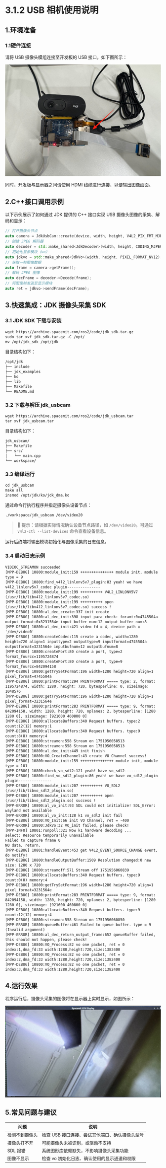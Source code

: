 # 3.1.2 USB 相机使用说明

## 1.环境准备

### 1.1硬件连接

请将 USB 摄像头模组连接至开发板的 USB 接口，如下图所示：

![](images/usb_cam_image.jpg)

同时，开发板与显示器之间请使用 HDMI 线缆进行连接，以便输出图像画面。

## 2.C++接口调用示例

以下示例展示了如何通过 JDK 提供的 C++ 接口实现 USB 摄像头图像的采集、解码和显示：

```c++
// 打开摄像头节点
auto camera = JdkUsbCam::create(device, width, height, V4L2_PIX_FMT_MJPEG);
// 创建 JPEG 解码器
auto decoder = std::make_shared<JdkDecoder>(width, height, CODING_MJPEG, PIXEL_FORMAT_NV12);
// 初始化显示模块（vo）
auto jdkvo = std::make_shared<JdkVo>(width, height, PIXEL_FORMAT_NV12);
// 获取一帧图像数据
auto frame = camera->getFrame();
// 解码 JPEG 图像
auto decFrame = decoder->Decode(frame);
// 将图像帧发送至显示模块
auto ret = jdkvo->sendFrame(decFrame);
```

## 3.快速集成：JDK 摄像头采集 SDK

### 3.1 JDK SDK 下载与安装

```shell
wget https://archive.spacemit.com/ros2/code/jdk_sdk.tar.gz
sudo tar xvf jdk_sdk.tar.gz -C /opt/
mv /opt/jdk_sdk /opt/jdk
```

目录结构如下：

```shell
/opt/jdk
├── include
├── jdk_examples
├── ko
├── lib
├── Makefile
└── README.md
```

### 3.2 下载与解压 jdk_usbcam

```
wget https://archive.spacemit.com/ros2/code/jdk_usbcam.tar
tar xvf jdk_usbcam.tar
```

目录结构如下：

```shel
jdk_usbcam/
├── Makefile
├── src/
│   └── main.cpp
└── workspace/
```

### 3.3 编译运行

~~~shell
cd jdk_usbcam
make all
insmod /opt/jdk/ko/jdk_dma.ko
~~~

通过命令行执行程序并指定摄像头设备节点：

```shell
./workspace/jdk_usbcam /dev/video20
```

> 🚨 提示：请根据实际情况确认设备节点路径，如 `/dev/video20`。可通过 `v4l2-ctl --list-devices` 命令查看设备信息。

运行后终端将输出模块初始化与图像采集的日志信息。

### 3.4 启动日志示例

~~~shell
VIDIOC_STREAMON succeeded
[MPP-DEBUG] 10800:module_init:159 +++++++++++++++ module init, module type = 9
[MPP-DEBUG] 10800:find_v4l2_linlonv5v7_plugin:83 yeah! we have v4l2_linlonv5v7_codec plugin---------------
[MPP-DEBUG] 10800:module_init:199 ++++++++++ V4L2_LINLONV5V7 (/usr/lib/libv4l2_linlonv5v7_codec.so)
[MPP-DEBUG] 10800:module_init:199 ++++++++++ open (/usr/lib/libv4l2_linlonv5v7_codec.so) success !
[MPP-DEBUG] 10800:al_dec_create:337 init create
[MPP-DEBUG] 10800:al_dec_init:398 input para check: foramt:0x4745504a output format:0x3231564e input buffer num:12 output buffer num:8
[MPP-DEBUG] 10800:al_dec_init:421 video fd = 4, device path = '/dev/video0'
[MPP-DEBUG] 10800:createCodec:115 create a codec, width=1280 height=720 align=1 inputtype=2 outputtype=9 inputformat=4745504a outputformat=3231564e inputbufnum=12 outputbufnum=8
[MPP-DEBUG] 10800:createPort:80 create a port, type=2 format_fourcc=1195724874
[MPP-DEBUG] 10800:createPort:80 create a port, type=9 format_fourcc=842094158
[MPP-DEBUG] 10800:getTrySetFormat:196 width=1280 height=720 align=1 pixel_format=4745504a
[MPP-DEBUG] 10800:printFormat:294 PRINTFORMAT ===== type: 2, format: 1195724874, width: 1280, height: 720, bytesperline: 0, sizeimage: 1048576
[MPP-DEBUG] 10800:getTrySetFormat:196 width=1280 height=720 align=1 pixel_format=3231564e
[MPP-DEBUG] 10800:printFormat:283 PRINTFORMAT ===== type: 9, format: 842094158, width: 1280, height: 720, nplanes: 2, bytesperline: [1280 1280 0], sizeimage: [921600 460800 0]
[MPP-DEBUG] 10800:allocateBuffers:340 Request buffers. type:2 count:12(12) memory:1
[MPP-DEBUG] 10800:allocateBuffers:340 Request buffers. type:9 count:8(8) memory:4
[MPP-DEBUG] 10800:streamon:558 Stream on 1751956058513
[MPP-DEBUG] 10800:streamon:558 Stream on 1751956058513
[MPP-DEBUG] 10800:al_dec_init:449 init finish
[MPP-DEBUG] 10800:VO_CreateChannel:43 create VO Channel success!
[MPP-DEBUG] 10800:module_init:159 +++++++++++++++ module init, module type = 101
[MPP-DEBUG] 10800:check_vo_sdl2:121 yeah! have vo_sdl2---------------
[MPP-DEBUG] 10800:find_vo_sdl2_plugin:86 yeah! we have vo_sdl2_plugin plugin---------------
[MPP-DEBUG] 10800:module_init:207 ++++++++++ VO_SDL2 (/usr/lib/libvo_sdl2_plugin.so)
[MPP-DEBUG] 10800:module_init:207 ++++++++++ open (/usr/lib/libvo_sdl2_plugin.so) success !
[MPP-ERROR] 10800:al_vo_init:93 SDL could not initialize! SDL_Error: wayland not available
[MPP-ERROR] 10800:al_vo_init:128 k1 vo_sdl2 init fail
[MPP-DEBUG] 10800:VO_Init:66 init VO Channel, ret = -400
[MPP-ERROR] 10800:JdkVo:32 VO_init failed, please check!
[MPP-INFO] 10801:runpoll:321 Now k1 hardware decoding ...
select: Resource temporarily unavailable
Failed to capture frame 0
NO data, return.
[MPP-DEBUG] 10801:handleEvent:453 get V4L2_EVENT_SOURCE_CHANGE event, do notify!
[MPP-DEBUG] 10800:handleOutputBuffer:1509 Resolution changed:0 new size: 1280 x 720
[MPP-DEBUG] 10800:streamoff:571 Stream off 1751956060839
[MPP-DEBUG] 10800:allocateBuffers:340 Request buffers. type:9 count:0(0) memory:4
[MPP-DEBUG] 10800:getTrySetFormat:196 width=1280 height=720 align=1 pixel_format=3231564e
[MPP-DEBUG] 10800:printFormat:283 PRINTFORMAT ===== type: 9, format: 842094158, width: 1280, height: 720, nplanes: 2, bytesperline: [1280 1280 0], sizeimage: [921600 460800 0]
[MPP-DEBUG] 10800:allocateBuffers:340 Request buffers. type:9 count:12(12) memory:4
[MPP-DEBUG] 10800:streamon:558 Stream on 1751956060850
[MPP-ERROR] 10800:queueBuffer:461 Failed to queue buffer. type = 9 (Invalid argument)
[MPP-ERROR] 10800:al_dec_return_output_frame:652 queueBuffer failed, this should not happen, please check!
[MPP-DEBUG] 10800:VO_Process:82 vo one packet, ret = 0
index:1,dma_fd:33 width:1280,height:720,size:1382400
[MPP-DEBUG] 10800:VO_Process:82 vo one packet, ret = 0
index:2,dma_fd:33 width:1280,height:720,size:1382400
[MPP-DEBUG] 10800:VO_Process:82 vo one packet, ret = 0
index:3,dma_fd:33 width:1280,height:720,size:1382400
~~~

## 4.运行效果

程序运行后，摄像头采集的图像将在显示器上实时显示，如图所示：

![](images/usbcam_vo_image.jpg)

## 5.常见问题与建议

| 问题           | 说明                                            |
| -------------- | ----------------------------------------------- |
| 检测不到摄像头 | 检查 USB 接口连接、尝试其他端口、确认摄像头型号 |
| 摄像头打不开   | 可能摄像头未被识别，或驱动不支持                |
| SDL 报错       | 系统图形库依赖缺失，不影响摄像头采集功能        |
| 图像不显示     | 检查 vo 初始化日志、确认使用的显示通道和权限    |
